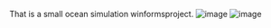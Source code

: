 That is a small ocean simulation winformsproject.
![image](https://user-images.githubusercontent.com/36379638/180648608-934560d2-ad68-476a-a4bd-de285fb69ec1.png)
![image](https://user-images.githubusercontent.com/36379638/180648624-08cc7163-a178-4c40-a19d-9085f363f3d7.png)
